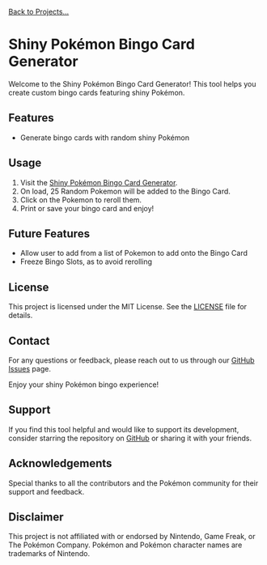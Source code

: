 [Back to Projects...](README.md)

# Shiny Pokémon Bingo Card Generator

Welcome to the Shiny Pokémon Bingo Card Generator! This tool helps you create custom bingo cards featuring shiny Pokémon.

## Features

- Generate bingo cards with random shiny Pokémon

## Usage

1. Visit the [Shiny Pokémon Bingo Card Generator](https://itsmejoji.github.io/ShinyPokemonBingoGenerator/).
2. On load, 25 Random Pokemon will be added to the Bingo Card.
3. Click on the Pokemon to reroll them.
4. Print or save your bingo card and enjoy!

## Future Features

- Allow user to add from a list of Pokemon to add onto the Bingo Card
- Freeze Bingo Slots, as to avoid rerolling

## License

This project is licensed under the MIT License. See the [LICENSE](https://github.com/itsmejoji/ShinyPokemonBingoGenerator/blob/main/LICENSE) file for details.

## Contact

For any questions or feedback, please reach out to us through our [GitHub Issues](https://github.com/itsmejoji/ShinyPokemonBingoGenerator/issues) page.

Enjoy your shiny Pokémon bingo experience!

## Support

If you find this tool helpful and would like to support its development, consider starring the repository on [GitHub](https://github.com/itsmejoji/ShinyPokemonBingoGenerator) or sharing it with your friends.

## Acknowledgements

Special thanks to all the contributors and the Pokémon community for their support and feedback.

## Disclaimer

This project is not affiliated with or endorsed by Nintendo, Game Freak, or The Pokémon Company. Pokémon and Pokémon character names are trademarks of Nintendo.
